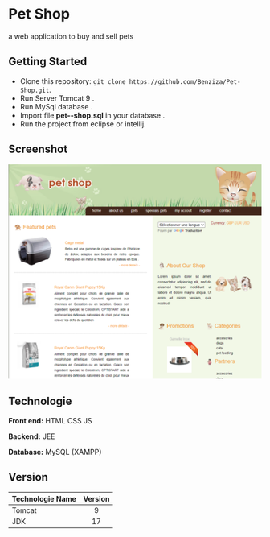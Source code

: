 # Pet Shop

a web application to buy and sell pets

## Getting Started

- Clone this repository: `git clone https://github.com/Benziza/Pet-Shop.git`.
- Run Server Tomcat 9 .
- Run MySql database .
- Import file **pet--shop.sql** in your database .
- Run the project from eclipse or intellij.

## Screenshot

![img](./ScreenShot/home.png)

## Technologie

**Front end:** HTML CSS JS

**Backend:** JEE

**Database:** MySQL (XAMPP)

## Version

| Technologie Name | Version |
| :--------------- | :-----: |
| Tomcat           |    9    |
| JDK              |   17    |

